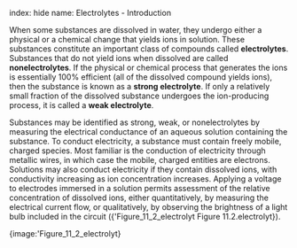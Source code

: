 index: hide
name: Electrolytes - Introduction

When some substances are dissolved in water, they undergo either a physical or a chemical change that yields ions in solution. These substances constitute an important class of compounds called  **electrolytes**. Substances that do not yield ions when dissolved are called  **nonelectrolytes**. If the physical or chemical process that generates the ions is essentially 100% efficient (all of the dissolved compound yields ions), then the substance is known as a  **strong electrolyte**. If only a relatively small fraction of the dissolved substance undergoes the ion-producing process, it is called a  **weak electrolyte**.

Substances may be identified as strong, weak, or nonelectrolytes by measuring the electrical conductance of an aqueous solution containing the substance. To conduct electricity, a substance must contain freely mobile, charged species. Most familiar is the conduction of electricity through metallic wires, in which case the mobile, charged entities are electrons. Solutions may also conduct electricity if they contain dissolved ions, with conductivity increasing as ion concentration increases. Applying a voltage to electrodes immersed in a solution permits assessment of the relative concentration of dissolved ions, either quantitatively, by measuring the electrical current flow, or qualitatively, by observing the brightness of a light bulb included in the circuit ({'Figure_11_2_electrolyt Figure 11.2.electrolyt}).


{image:'Figure_11_2_electrolyt}
        

